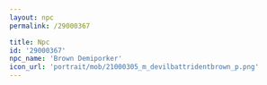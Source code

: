 ```yaml
---
layout: npc
permalink: /29000367

title: Npc
id: '29000367'
npc_name: 'Brown Demiporker'
icon_url: 'portrait/mob/21000305_m_devilbattridentbrown_p.png'
---
```


